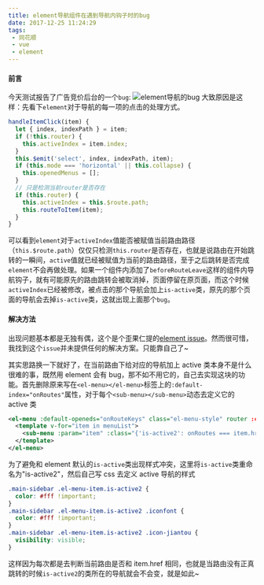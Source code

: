```yaml
---
title: element导航组件在遇到导航内钩子时的bug
date: 2017-12-25 11:24:29
tags:
 - 同花顺
 - vue
 - element
---
```


#### 前言

今天测试报告了广告竞价后台的一个`bug`:
![element导航的bug](https://fs.andylistudio.com/blog/2018_01_04/bug.png/default)
大致原因是这样：先看下`element`对于导航的每一项的点击的处理方式。

```js
handleItemClick(item) {
  let { index, indexPath } = item;
  if (!this.router) {
    this.activeIndex = item.index;
  }
  this.$emit('select', index, indexPath, item);
  if (this.mode === 'horizontal' || this.collapse) {
    this.openedMenus = [];
  }
  // 只是检测当前router是否存在
  if (this.router) {
    this.activeIndex = this.$route.path;
    this.routeToItem(item);
  }
}
```

可以看到`element`对于`activeIndex`值能否被赋值当前路由路径（`this.$route.path`）仅仅只检测`this.router`是否存在，也就是说路由在开始跳转的一瞬间，`active`值就已经被赋值为当前的路由路径，至于之后跳转是否完成`element`不会再做处理。如果一个组件内添加了`beforeRouteLeave`这样的组件内导航钩子，就有可能原先的路由跳转会被取消掉，页面停留在原页面，而这个时候`activeIndex`已经被修改，被点击的那个导航会加上`is-active`类，原先的那个页面的导航会去掉`is-active`类，这就出现上面那个`bug`。

#### 解决方法

出现问题基本都是无独有偶，这个是个歪果仁提的[element issue](https://github.com/ElemeFE/element/issues/8229)。然而很可惜，我找到这个`issue`并未提供任何的解决方案。只能靠自己了~

其实思路换一下就好了，在当前路由下给对应的导航加上 active 类本身不是什么很难的事，既然用 element 会有 bug，那不如不用它的，自己去实现这块的功能。首先删除原来写在`<el-menu></el-menu>`标签上的`:default-index="onRoutes"`属性，对于每个`<sub-menu></sub-menu>`动态去定义它的 active 类

```xml
<el-menu :default-openeds="onRouteKeys" class="el-menu-style" router :collapse="sidebar.collapsed && !device.isMobile" @select="handleSelect">
  <template v-for="item in menuList">
    <sub-menu :param="item" :class="{'is-active2': onRoutes === item.href}"></sub-menu>
  </template>
</el-menu>
```

为了避免和 element 默认的`is-active`类出现样式冲突，这里将`is-active`类重命名为"is-active2"，然后自己写 css 去定义 active 导航的样式

```css
.main-sidebar .el-menu-item.is-active2 {
  color: #fff !important;
}
.main-sidebar .el-menu-item.is-active2 .iconfont {
  color: #fff !important;
}
.main-sidebar .el-menu-item.is-active2 .icon-jiantou {
  visibility: visible;
}
```

这样因为每次都是去判断当前路由是否和 item.href 相同，也就是当路由没有正真跳转的时候`is-active2`的类所在的导航就会不会变，就是如此~
